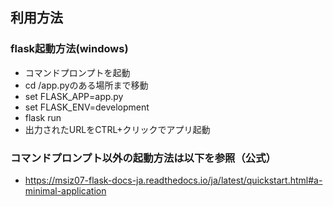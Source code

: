 ## 利用方法
### flask起動方法(windows)
- コマンドプロンプトを起動
- cd /app.pyのある場所まで移動
- set FLASK_APP=app.py
- set FLASK_ENV=development
- flask run
- 出力されたURLをCTRL+クリックでアプリ起動

### コマンドプロンプト以外の起動方法は以下を参照（公式）
- https://msiz07-flask-docs-ja.readthedocs.io/ja/latest/quickstart.html#a-minimal-application